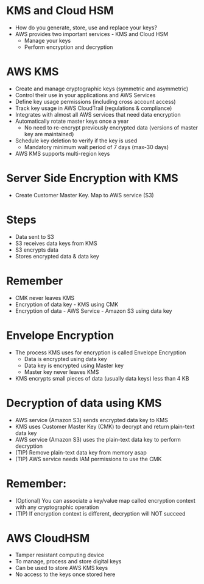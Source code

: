 
# KMS and Cloud HSM
- How do you generate, store, use and replace your keys?
- AWS provides two important services - KMS and Cloud HSM
  - Manage your keys 
  - Perform encryption and decryption
# AWS KMS
- Create and manage cryptographic keys (symmetric and asymmetric)
- Control their use in your applications and AWS Services
- Define key usage permissions (including cross account access)
- Track key usage in AWS CloudTrail (regulations & compliance)
- Integrates with almost all AWS services that need data encryption
- Automatically rotate master keys once a year
  - No need to re-encrypt previously encrypted data (versions of master key are maintained)
- Schedule key deletion to verify if the key is used
  - Mandatory minimum wait period of 7 days (max-30 days)
- AWS KMS supports multi-region keys
# Server Side Encryption with KMS
- Create Customer Master Key. Map to AWS service (S3)
# Steps
- Data sent to S3 
- S3 receives data keys from KMS 
- S3 encrypts data 
- Stores encrypted data & data key
# Remember
- CMK never leaves KMS
- Encryption of data key - KMS using CMK
- Encryption of data - AWS Service - Amazon S3 using data key
# Envelope Encryption
- The process KMS uses for encryption is called Envelope Encryption
  - Data is encrypted using data key 
  - Data key is encrypted using Master key 
  - Master key never leaves KMS
- KMS encrypts small pieces of data (usually data keys) less than 4 KB
# Decryption of data using KMS
- AWS service (Amazon S3) sends encrypted data key to KMS
- KMS uses Customer Master Key (CMK) to decrypt and return plain-text data key
- AWS service (Amazon S3) uses the plain-text data key to perform decryption
- (TIP) Remove plain-text data key from memory asap
- (TIP) AWS service needs IAM permissions to use the CMK
# Remember:
- (Optional) You can associate a key/value map called encryption context with any cryptographic operation
- (TIP) If encryption context is different, decryption will NOT succeed

# AWS CloudHSM
- Tamper resistant computing device
- To manage, process and store digital keys
- Can be used to store AWS KMS keys
- No access to the keys once stored here
